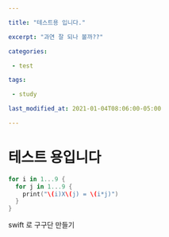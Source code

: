 ```yaml
---

title: "테스트용 입니다."

excerpt: "과연 잘 되나 볼까??"

categories:

 - test

tags:

 - study

last_modified_at: 2021-01-04T08:06:00-05:00

---
```






# 테스트 용입니다

```swift
for i in 1...9 {
  for j in 1...9 {
    print("\(i)X\(j) = \(i*j)")
  }
}
```

swift 로 구구단 만들기
